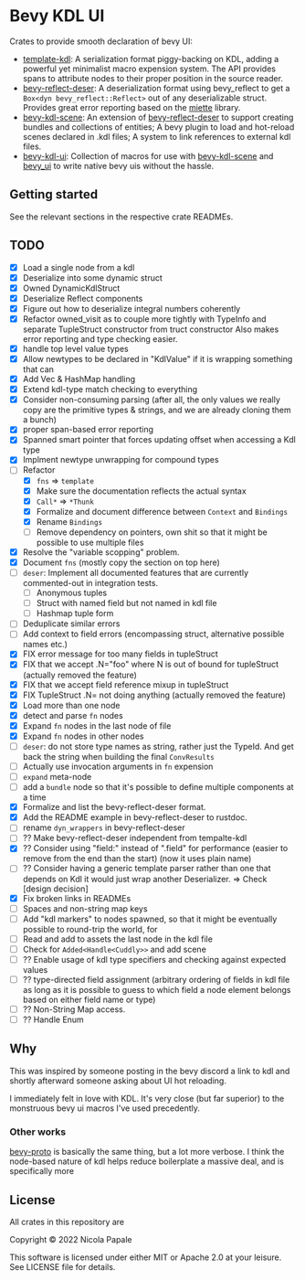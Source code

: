 # Bevy KDL UI

Crates to provide smooth declaration of bevy UI:
* [template-kdl]: A serialization format piggy-backing on KDL, adding a
  powerful yet minimalist macro expension system. The API provides spans
  to attribute nodes to their proper position in the source reader.
* [bevy-reflect-deser]: A deserialization format using bevy_reflect to 
  get a `Box<dyn bevy_reflect::Reflect>` out of any deserializable struct.
  Provides great error reporting based on the [miette] library.
* [bevy-kdl-scene]: An extension of [bevy-reflect-deser] to support creating
  bundles and collections of entities; A bevy plugin to load and hot-reload
  scenes declared in .kdl files; A system to link references to external
  kdl files.
* [bevy-kdl-ui]: Collection of macros for use with [bevy-kdl-scene] and
  [bevy_ui] to write native bevy uis without the hassle.

## Getting started

See the relevant sections in the respective crate READMEs.

[template-kdl]: ./template-kdl
[bevy-reflect-deser]: ./bevy-reflect-deser
[bevy-kdl-scene]: ./bevy-kdl-scene
[bevy-kdl-ui]: ./bevy-kdl-ui
[bevy_ui]: https://docs.rs/bevy_ui/latest/bevy_ui/
[miette]: https://crates.io/crates/miette

## TODO

- [X] Load a single node from a kdl
- [X] Deserialize into some dynamic struct
- [X] Owned DynamicKdlStruct
- [X] Deserialize Reflect components 
- [X] Figure out how to deserialize integral numbers coherently
- [X] Refactor owned_visit as to couple more tightly with TypeInfo and
  separate TupleStruct constructor from truct constructor
  Also makes error reporting and type checking easier.
- [X] handle top level value types
- [X] Allow newtypes to be declared in "KdlValue" if it is wrapping something
      that can
- [X] Add Vec & HashMap handling
- [X] Extend kdl-type match checking to everything
- [X] Consider non-consuming parsing (after all, the only values we really copy are the
      primitive types & strings, and we are already cloning them a bunch)
- [X] proper span-based error reporting
- [X] Spanned smart pointer that forces updating offset when accessing a Kdl type
- [X] Implment newtype unwrapping for compound types
- [ ] Refactor
  - [X] `fns` => `template`
  - [X] Make sure the documentation reflects the actual syntax
  - [X] `Call*` => `*Thunk`
  - [X] Formalize and document difference between `Context` and `Bindings`
  - [X] Rename `Bindings`
  - [ ] Remove dependency on pointers, own shit so that it might be possible
        to use multiple files
- [X] Resolve the "variable scopping" problem.
- [X] Document `fns` (mostly copy the section on top here)
- [ ] `deser`: Implement all documented features that are currently commented-out in
      integration tests.
  - [ ] Anonymous tuples
  - [ ] Struct with named field but not named in kdl file
  - [ ] Hashmap tuple form
- [ ] Deduplicate similar errors
- [ ] Add context to field errors (encompassing struct, alternative possible names etc.)
- [X] FIX error message for too many fields in tupleStruct
- [X] FIX that we accept .N="foo" where N is out of bound for tupleStruct
      (actually removed the feature)
- [X] FIX that we accept field reference mixup in tupleStruct
- [X] FIX TupleStruct .N= not doing anything (actually removed the feature)
- [X] Load more than one node
- [X] detect and parse `fn` nodes
- [X] Expand `fn` nodes in the last node of file
- [X] Expand `fn` nodes in other nodes
- [ ] `deser`: do not store type names as string, rather just the TypeId. And
      get back the string when building the final `ConvResults`
- [ ] Actually use invocation arguments in `fn` expension
- [ ] `expand` meta-node
- [ ] add a `bundle` node so that it's possible to define multiple
      components at a time
- [X] Formalize and list the bevy-reflect-deser format.
- [X] Add the README example in bevy-reflect-deser to rustdoc.
- [ ] rename `dyn_wrappers` in bevy-reflect-deser
- [ ] ?? Make bevy-reflect-deser independent from tempalte-kdl
- [X] ?? Consider using "field:" instead of ".field" for performance (easier to remove from
      the end than the start) (now it uses plain name)
- [ ] ?? Consider having a generic template parser rather than one that depends on Kdl
      it would just wrap another Deserializer. => Check [design decision]
- [X] Fix broken links in READMEs
- [ ] Spaces and non-string map keys
- [ ] Add "kdl markers" to nodes spawned, so that it might be eventually
      possible to round-trip the world, for 
- [ ] Read and add to assets the last node in the kdl file
- [ ] Check for `Added<Handle<Cuddly>>` and add scene
- [ ] ?? Enable usage of kdl type specifiers and checking against expected values
- [ ] ?? type-directed field assignment (arbitrary ordering of fields in kdl file
  as long as it is possible to guess to which field a node element belongs based
  on either field name or type)
- [ ] ?? Non-String Map access.
- [ ] ?? Handle Enum

[design-decision]: ./dev-resources/decisions#create-a-deserializer-that-encapsulates-completely-parsing

## Why

This was inspired by someone posting in the bevy discord a link to
kdl and shortly afterward someone asking about UI hot reloading.

I immediately felt in love with KDL. It's very close (but far superior)
to the monstruous bevy ui macros I've used precedently.

### Other works

[bevy-proto][bevy-proto] is basically the same thing, but a lot more
verbose. I think the node-based nature of kdl helps reduce boilerplate
a massive deal, and is specifically more 

[bevy-proto]: https://github.com/mrgvsv/bevy_proto

## License

All crates in this repository are

Copyright © 2022 Nicola Papale

This software is licensed under either MIT or Apache 2.0 at your leisure. See
LICENSE file for details.
